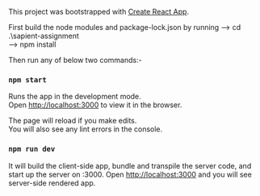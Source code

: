 This project was bootstrapped with [Create React App](https://github.com/facebook/create-react-app).

First build the node modules and package-lock.json by running
--> cd .\sapient-assignment\
--> npm install

Then run any of below two commands:-

### `npm start`

Runs the app in the development mode.<br />
Open [http://localhost:3000](http://localhost:3000) to view it in the browser.

The page will reload if you make edits.<br />
You will also see any lint errors in the console.

### `npm run dev`

It will build the client-side app, bundle and transpile the server code, and start up the server on :3000.
Open [http://localhost:3000](http://localhost:3000) and you will see server-side rendered app.
